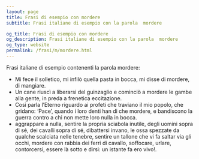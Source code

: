 ```yaml
---
layout: page
title: Frasi di esempio con mordere 
subtitle: Frasi italiane di esempio con la parola  mordere

og_title: Frasi di esempio con mordere 
og_description: Frasi italiane di esempio con la parola  mordere
og_type: website
permalink: /frasi/m/mordere.html
---
```


Frasi italiane di esempio contenenti la parola mordere:


- Mi fece il solletico, mi infilò quella pasta in bocca, mi disse di mordere, di mangiare.
- Un cane riuscì a liberarsi del guinzaglio e cominciò a mordere le gambe alla gente, in preda a frenetica eccitazione.
- Così parla l’Eterno riguardo ai profeti che traviano il mio popolo, che gridano: ‘Pace’, quando i loro denti han di che mordere, e bandiscono la guerra contro a chi non mette loro nulla in bocca.
- aggrappare a nulla, sentire la propria sciabola inutile, degli uomini sopra di sé, dei cavalli sopra di sé, dibattersi invano, le ossa spezzate da qualche scalciata nelle tenebre, sentire un tallone che vi fa saltar via gli occhi, mordere con rabbia dei ferri di cavallo, soffocare, urlare, contorcersi, essere là sotto e dirsi: un istante fa ero vivo!.
